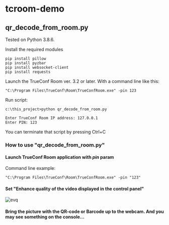 # tcroom-demo

## qr_decode_from_room.py

Tested on Python 3.8.6.

Install the required modules

```
pip install pillow
pip install pyzbar
pip install websocket-client
pip install requests
```

Launch the TrueConf Room ver. 3.2 or later.
With a command line like this:

```
"C:\Program Files\TrueConf\Room\TrueConfRoom.exe" -pin 123
```

Run script:

```
c:\this_project>python qr_decode_from_room.py 

Enter TrueConf Room IP address: 127.0.0.1
Enter PIN: 123
```
You can terminate that script by pressing Ctrl+C

### How to use "qr_decode_from_room.py"

#### Launch TrueConf Room application with *pin* param

Command line example: 
```
"C:\Program Files\TrueConf\Room\TrueConfRoom.exe" -pin "123"
```

#### Set "Enhance quality of the video displayed in the control panel"

![evq](https://user-images.githubusercontent.com/33928051/109476259-ba515c80-7a87-11eb-89e6-7e51622a783f.png)

#### Bring the picture with the QR-code or Barcode up to the webcam. And you may see something on the console...
